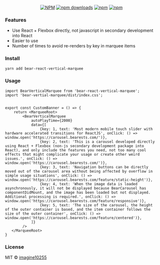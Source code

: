 <div align="center">



[![NPM](https://img.shields.io/npm/v/bear-react-vertical-marquee.svg?style=for-the-badge)](https://www.npmjs.com/package/bear-react-vertical-marquee)
[![npm downloads](https://img.shields.io/npm/dm/bear-react-vertical-marquee.svg?style=for-the-badge)](https://www.npmjs.com/package/bear-react-vertical-marquee)
[![npm](https://img.shields.io/npm/dt/bear-react-vertical-marquee.svg?style=for-the-badge)](https://www.npmjs.com/package/bear-react-vertical-marquee)
[![npm](https://img.shields.io/npm/l/bear-react-vertical-marquee?style=for-the-badge)](https://github.com/bear-react-vertical-marquee/bear-react-vertical-marquee/blob/master/LICENSE)

</div>


### Features

- Use React + Flexbox directly, not javascript in secondary development into React
- Easier to use
- Number of times to avoid re-renders by key in marquee items


### Install

```bash
yarn add bear-react-vertical-marquee
```

### Usage

```tsx
import BearVerticalMarquee from 'bear-react-vertical-marquee';
import 'bear-vertial-marquee/dist/index.css';


export const CustomBanner = () => {
    return <MarqueeRoot>
        <BearVerticalMarquee
            autoPlayTime={2000}
            data={[
                {key: 1, text: 'Most modern mobile touch slider with hardware accelerated transitions for ReactJS', onClick: () => window.open('https://carousel.bearests.com/')},
                {key: 2, text: 'This is a carousel developed directly using React + Flexbox (non-js secondary development package into React), and only include the features you need, not too many cool effects that might complicate your usage or create other weird issues.', onClick: () => window.open('https://carousel.bearests.com/')},
                {key: 3, text: 'Navigation buttons can be directly moved out of the carousel area without being affected by overflow in simple usage situations', onClick: () => window.open('https://carousel.bearests.com/feature/static-height')},
                {key: 4, text: 'When the image data is loaded asynchronously, it will not be displayed because BearCarousel has componentDidMount, and the image has been loaded but not displayed. Additional processing is required.', onClick: () => window.open('https://carousel.bearests.com/feature/responsive')},
                {key: 5, text: 'The size of the carousel, the height of the outer container is based, and the item container follows the size of the outer container', onClick: () => window.open('https://carousel.bearests.com/feature/centered')},
            ]}
        />
   </MarqueeRoot>
}
```


### License

MIT © [imagine10255](https://github.com/imagine10255)
